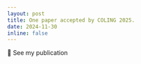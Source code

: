 ```yaml
---
layout: post
title: One paper accepted by COLING 2025.
date: 2024-11-30
inline: false
---
```

:memo: See my publication


